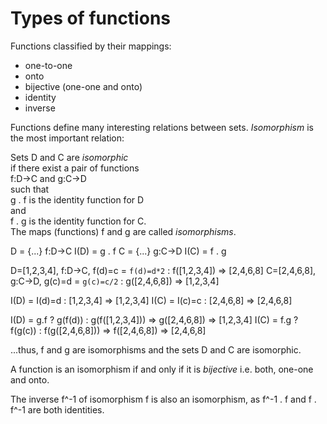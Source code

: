 # Types of functions

Functions classified by their mappings:
- one-to-one
- onto
- bijective (one-one and onto)
- identity
- inverse

Functions define many interesting relations between sets.
*Isomorphism* is the most important relation:

Sets D and C are *isomorphic*    
if there exist a pair of functions    
f:D->C and g:C->D    
such that   
g . f is the identity function for D   
and    
f . g is the identity function for C.   
The maps (functions) f and g are called *isomorphisms*.

D = {...}    f:D->C    I(D) = g . f
C = {...}    g:C->D    I(C) = f . g

D=[1,2,3,4], f:D->C, f(d)=c = `f(d)=d*2` : f([1,2,3,4]) => [2,4,6,8]
C=[2,4,6,8], g:C->D, g(c)=d = `g(c)=c/2` : g([2,4,6,8]) => [1,2,3,4]

I(D) = I(d)=d : [1,2,3,4] => [1,2,3,4]
I(C) = I(c)=c : [2,4,6,8] => [2,4,6,8]

I(D) = g.f ? g(f(d)) : g(f([1,2,3,4])) => g([2,4,6,8]) => [1,2,3,4]
I(C) = f.g ? f(g(c)) : f(g([2,4,6,8])) => f([2,4,6,8]) => [2,4,6,8]

...thus, f and g are isomorphisms and the sets D and C are isomorphic.

A function is an isomorphism if and only if it is *bijective* i.e. both, one-one and onto.

The inverse f^-1 of isomorphism f is also an isomorphism, as 
f^-1 . f 
and 
f . f^-1 
are both identities.
